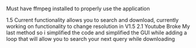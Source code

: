 Must have ffmpeg installed to properly use the application

1.5 Current functionality allows you to search and download, currently working on functionality to change resolution in V1.5
2.1 Youtube Broke My last method so i simplified the code and simplified the GUI while adding a loop that will allow you to search your next query while downloading
